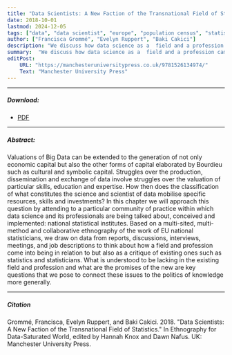 ```yaml
---
title: "Data Scientists: A New Faction of the Transnational Field of Statistics"
date: 2018-10-01
lastmod: 2024-12-05
tags: ["data", "data scientist", "europe", "population census", "statistics", "method"]
author: ["Francisca Grommé", "Evelyn Ruppert", "Baki Cakici"]
description: "We discuss how data science as a  field and a profession came into being in relation to but also as a critique of existing ones such as statistics and statisticians."
summary:  "We discuss how data science as a  field and a profession came into being in relation to but also as a critique of existing ones such as statistics and statisticians."
editPost:
    URL: "https://manchesteruniversitypress.co.uk/9781526134974/"
    Text: "Manchester University Press"
---
```

---
##### Download:
- [PDF](datascientists2018.pdf)

---
##### Abstract:
Valuations of Big Data can be extended to the generation of not only economic capital but also the other forms of capital elaborated by Bourdieu such as cultural and symbolic capital. Struggles over the production, dissemination and exchange of data involve struggles over the valuation of particular skills, education and expertise. How then does the classification of what constitutes the science and scientist of data mobilise specific resources, skills and investments? In this chapter we will approach this question by attending to a particular community of practice within which data science and its professionals are being talked about, conceived and implemented: national statistical institutes. Based on a multi-sited, multi-method and collaborative ethnography of the work of EU national statisticians, we draw on data from reports, discussions, interviews, meetings, and job descriptions to think about how a field and profession come into being in relation to but also as a critique of existing ones such as statistics and statisticians. What is understood to be lacking in the existing field and profession and what are the promises of the new are key questions that we pose to connect these issues to the politics of knowledge more generally.

---
##### Citation
Grommé, Francisca, Evelyn Ruppert, and Baki Cakici. 2018. "Data Scientists: A New Faction of the Transnational Field of Statistics." In Ethnography for Data-Saturated World, edited by Hannah Knox and Dawn Nafus. UK: Manchester University Press.

